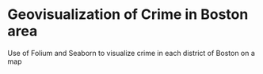 # Geovisualization of Crime in Boston area
Use of Folium and Seaborn to visualize crime in each district of Boston on a map
